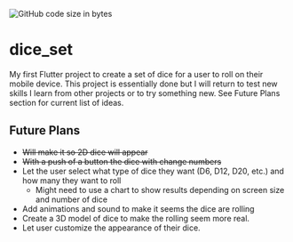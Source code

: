 ![GitHub code size in bytes](https://img.shields.io/github/languages/code-size/:user/:repo)

# dice_set

My first Flutter project to create a set of dice for a user to roll on their mobile device. This project is essentially done but I will return to test new skills I learn from other projects or to try something new. See Future Plans section for current list of ideas.

## Future Plans
  - ~~Will make it so 2D dice will appear~~
  - ~~With a push of a button the dice with change numbers~~
  - Let the user select what type of dice they want (D6, D12, D20, etc.) and how many they want to roll
    - Might need to use a chart to show results depending on screen size and number of dice
  - Add animations and sound to make it seems the dice are rolling
  - Create a 3D model of dice to make the rolling seem more real.
  - Let user customize the appearance of their dice. 

